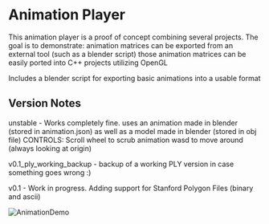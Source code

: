 # Animation Player
This animation player is a proof of concept combining several projects. The goal is to demonstrate:
	animation matrices can be exported from an external tool (such as a blender script)
	those animation matrices can be easily ported into C++ projects utilizing OpenGL
	
Includes a blender script for exporting basic animations into a usable format



## Version Notes
unstable - Works completely fine. uses an animation made in blender (stored in animation.json) as well as a model made in blender (stored in obj file)
	CONTROLS: Scroll wheel to scrub animation
			wasd to move around (always looking at origin)

v0.1_ply_working_backup - backup of a working PLY version in case something goes wrong :)

v0.1 - Work in progress. Adding support for Stanford Polygon Files (binary and ascii)

![AnimationDemo](https://user-images.githubusercontent.com/30155130/154782715-0930a4f1-d65b-4e89-aeff-eb3916943982.gif)

